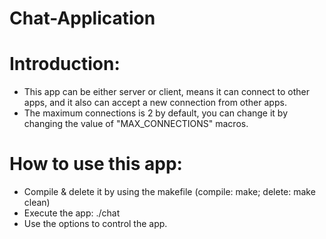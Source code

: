 # Chat-Application

# Introduction:
- This app can be either server or client, means it can connect to other apps, and it also can accept a new connection from other apps.
- The maximum connections is 2 by default, you can change it by changing the value of "MAX_CONNECTIONS" macros.
  
# How to use this app:
- Compile & delete it by using the makefile (compile: make; delete: make clean)
- Execute the app:  ./chat <port number>
- Use the options to control the app.
